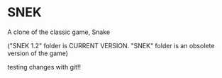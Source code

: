 # SNEK
A clone of the classic game, Snake

("SNEK 1.2" folder is CURRENT VERSION. "SNEK" folder is an obsolete version of the game)


testing changes with git!!